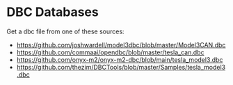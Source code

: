 # DBC Databases

Get a dbc file from one of these sources:
- https://github.com/joshwardell/model3dbc/blob/master/Model3CAN.dbc
- https://github.com/commaai/opendbc/blob/master/tesla_can.dbc
- https://github.com/onyx-m2/onyx-m2-dbc/blob/main/tesla_model3.dbc
- https://github.com/thezim/DBCTools/blob/master/Samples/tesla_model3.dbc
